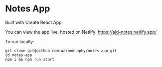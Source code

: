 # Notes App

Built with Create React App

You can view the app live, hosted on Netlify: https://ajd-notes.netlify.app/

To run locally:
```
git clone git@github.com:aarondunphy/notes-app.git
cd notes-app
npm i && npm run start
```